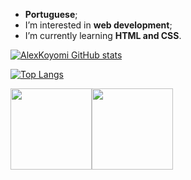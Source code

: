 - <strong>Portuguese</strong>;
- I’m interested in <strong>web development</strong>;
- I’m currently learning <strong>HTML and CSS</strong>.

[![AlexKoyomi GitHub stats](https://github-readme-stats.vercel.app/api?username=alexkoyomi)](https://github.com/alexkoyomi/github-readme-stats)

[![Top Langs](https://github-readme-stats.vercel.app/api/top-langs/?username=alexkoyomi)](https://github.com/alexkoyomi/github-readme-stats)

<img src="https://cdn.pixabay.com/photo/2017/08/05/11/16/logo-2582748_1280.png" width="130" height="130"><img src="https://cdn.pixabay.com/photo/2017/08/05/11/16/logo-2582747_1280.png" width="130" height="130">

<!---
AlexKoyomi/AlexKoyomi is a ✨ special ✨ repository because its `README.md` (this file) appears on your GitHub profile.
You can click the Preview link to take a look at your changes.
--->
